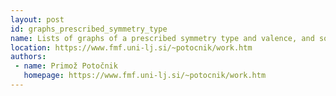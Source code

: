 ```yaml
---
layout: post
id: graphs_prescribed_symmetry_type
name: Lists of graphs of a prescribed symmetry type and valence, and some other combinatorial and algebraic structures
location: https://www.fmf.uni-lj.si/~potocnik/work.htm
authors:
 - name: Primož Potočnik
   homepage: https://www.fmf.uni-lj.si/~potocnik/work.htm
---
```


